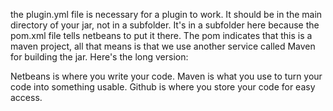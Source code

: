 the plugin.yml file is necessary for a plugin to work. It should be in the main directory of your jar, not in a subfolder. It's in a subfolder here because the pom.xml file tells netbeans to put it there. The pom indicates that this is a maven project, all that means is that we use another service called Maven for building the jar. Here's the long version:

Netbeans is where you write your code. Maven is what you use to turn your code into something usable. Github is where you store your code for easy access.
